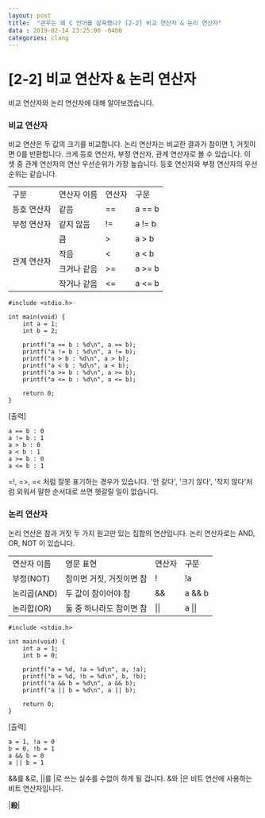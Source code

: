 ```yaml
---
layout: post
title:  "관우는 왜 C 언어를 살육했나? [2-2] 비교 연산자 & 논리 연산자"
data : 2019-02-14 23:25:00 -0400
categories: clang
---
```



# [2-2] 비교 연산자 & 논리 연산자

비교 연산자와 논리 연산자에 대해 알아보겠습니다.


### 비교 연산자

비교 연산은 두 값의 크기를 비교합니다. 논리 연산자는 비교한 결과가 참이면 1, 거짓이면 0를 반환합니다. 크게 등호 연산자, 부정 연산자, 관계 연산자로 볼 수 있습니다. 이 셋 중 관계 연산자의 연산 우선순위가 가장 높습니다. 등호 연산자와 부정 연산자의 우선순위는 같습니다.


<table>
  <tr>
   <td rowspan="2" >구분
   </td>
   <td rowspan="2" colspan="2" > 연산자 이름
   </td>
   <td rowspan="2" > 연산자
   </td>
   <td rowspan="2" >구문
   </td>
  </tr>
  <tr>
  </tr>
  <tr>
   <td>등호 연산자
   </td>
   <td colspan="2" >같음
   </td>
   <td>==
   </td>
   <td>a == b
   </td>
  </tr>
  <tr>
   <td>부정 연산자
   </td>
   <td colspan="2" >같지 않음
   </td>
   <td>!=
   </td>
   <td>a != b
   </td>
  </tr>
  <tr>
   <td rowspan="4" >관계 연산자
   </td>
   <td colspan="2" >큼
   </td>
   <td>>
   </td>
   <td>a > b
   </td>
  </tr>
  <tr>
   <td colspan="2" >작음
   </td>
   <td><
   </td>
   <td>a < b
   </td>
  </tr>
  <tr>
   <td colspan="2" >크거나 같음
   </td>
   <td>>=
   </td>
   <td>a >= b
   </td>
  </tr>
  <tr>
   <td colspan="2" >작거나 같음
   </td>
   <td><=
   </td>
   <td>a <= b
   </td>
  </tr>
</table>



```
#include <stdio.h>

int main(void) {
	int a = 1;
	int b = 2;
	
	printf("a == b : %d\n", a == b);
	printf("a != b : %d\n", a != b);
	printf("a > b : %d\n", a > b);
	printf("a < b : %d\n", a < b);
	printf("a >= b : %d\n", a >= b);
	printf("a <= b : %d\n", a <= b);

	return 0;
}
```


[출력]


```
a == b : 0
a != b : 1
a > b : 0
a < b : 1
a >= b : 0
a <= b : 1
```


=!, =>, =< 처럼 잘못 표기하는 경우가 있습니다. '안 같다', '크기 않다', '작지 않다'처럼 외워서 말한 순서대로 쓰면 헷갈릴 일이 없습니다.


### 논리 연산자

논리 연산은 참과 거짓 두 가지 원고만 있는 집합의 연산입니다. 논리 연산자로는 AND, OR, NOT 이 있습니다. 


<table>
  <tr>
   <td> 연산자 이름
   </td>
   <td colspan="2" >영문 표현
   </td>
   <td> 연산자
   </td>
   <td>구문
   </td>
  </tr>
  <tr>
   <td>부정(NOT)
   </td>
   <td colspan="2" >참이면 거짓, 거짓이면 참
   </td>
   <td>!
   </td>
   <td>!a
   </td>
  </tr>
  <tr>
   <td>논리곱(AND)
   </td>
   <td colspan="2" >두 값이 참이어야 참
   </td>
   <td>&&
   </td>
   <td>a && b
   </td>
  </tr>
  <tr>
   <td>논리합(OR)
   </td>
   <td colspan="2" >둘 중 하나라도 참이면 참
   </td>
   <td>||
   </td>
   <td>a || 
   </td>
  </tr>
</table>



```
#include <stdio.h>

int main(void) {
	int a = 1;
	int b = 0;
	
	printf("a = %d, !a = %d\n", a, !a);
	printf("b = %d, !b = %d\n", b, !b);
	printf("a && b = %d\n", a && b);
	printf("a || b = %d\n", a || b);

	return 0;
}
```


[출력]


```
a = 1, !a = 0
b = 0, !b = 1
a && b = 0
a || b = 1
```


&&를 &로, ||를 |로 쓰는 실수를 수없이 하게 될 겁니다. &와 |은 비트 연산에 사용하는 비트 연산자입니다.

|**殺**|
